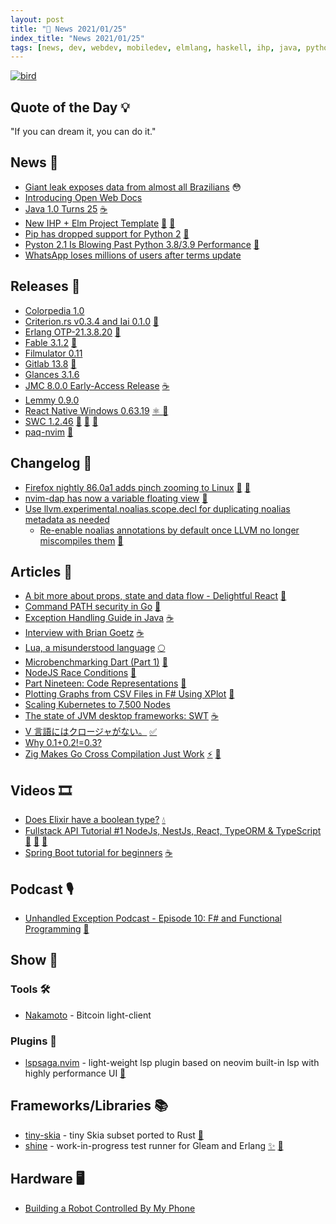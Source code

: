 ```yaml
---
layout: post
title: "📜 News 2021/01/25"
index_title: "News 2021/01/25"
tags: [news, dev, webdev, mobiledev, elmlang, haskell, ihp, java, python, rustlang, erlang, fsharp, csharp, dotnet, reactjs, reactnative, javascript, git, dartlang, vlang, neovim, robot, elixir, gleamlang]
---
```


<a href="https://daily-tech-news.github.io/2021/01/25/news.html">
  <img src="https://user-images.githubusercontent.com/430272/105770934-9d80b100-5f3e-11eb-846c-c959251b29dd.png"
     alt="bird"
     class="image">
</a>

## Quote of the Day 💡

"If you can dream it, you can do it."

## News 📰

- [Giant leak exposes data from almost all Brazilians](https://www.databreaches.net/giant-leak-exposes-data-from-almost-all-brazilians/) 😳
- [Introducing Open Web Docs](https://opencollective.com/open-web-docs/updates/introducing-open-web-docs)
- [Java 1.0 Turns 25](https://www.infoq.com/news/2021/01/java-turns-25/) [☕️](https://www.java.com "#java")
- [New IHP + Elm Project Template](https://ihp.digitallyinduced.com/ShowPost?postId=af9d7040-ce08-4b32-b539-f6bc7e10926b) [🔰](https://elm-lang.org) [🎩](https://www.haskell.org "#haskell")
- [Pip has dropped support for Python 2](https://pip.pypa.io/en/stable/news/#id1) [🐍](https://www.python.org "#python")
- [Pyston 2.1 Is Blowing Past Python 3.8/3.9 Performance](https://www.phoronix.com/scan.php?page=news_item&px=Pyston-2.1-vs-Python-3.8-3.9) [🐍](https://www.python.org "#python")
- [WhatsApp loses millions of users after terms update](https://www.theguardian.com/technology/2021/jan/24/whatsapp-loses-millions-of-users-after-terms-update)

## Releases 🥳

- [Colorpedia 1.0](https://github.com/joowani/colorpedia/releases/tag/1.0.0)
- [Criterion.rs v0.3.4 and Iai 0.1.0](https://bheisler.github.io/post/criterion-rs-0-3-4/) [🦀](https://www.rust-lang.org "#rust")
- [Erlang OTP-21.3.8.20](https://elixirforum.com/t/erlang-otp-21-3-8-20-released/37063) [📡](https://www.erlang.org "#erlang")
- [Fable 3.1.2](https://github.com/fable-compiler/Fable/releases/tag/3.1.2) [🔷](https://fsharp.org "#fsharp #dotnet")
- [Filmulator 0.11](https://filmulator.org/v0-11-0/)
- [Gitlab 13.8](https://about.gitlab.com/releases/2021/01/22/gitlab-13-8-released/) [🌴](https://git-scm.com/)
- [Glances 3.1.6](https://github.com/nicolargo/glances/releases/tag/v3.1.6)
- [JMC 8.0.0 Early-Access Release](https://jdk.java.net/jmc/8/) [☕️](https://www.java.com "#java")
- [Lemmy 0.9.0](https://lemmy.ml/post/49280)
- [React Native Windows 0.63.19](https://github.com/microsoft/react-native-windows/releases/tag/react-native-windows_v0.63.19) [⚛️ ](https://reactnative.dev "#reactnative") [🦋](https://www.microsoft.com/pt-br/windows "#windows")
- [SWC 1.2.46](https://swc.rs/blog/2021/01/23/swc-1.2.46) [🦀](https://www.rust-lang.org "#rust") [🔶](https://www.ecma-international.org "#javascript") [🔷](https://www.typescriptlang.org "#typescript")
- [paq-nvim](https://github.com/savq/paq-nvim/releases/tag/v0.4.1) [🍃](https://neovim.io "#neovim")

## Changelog 👀

- [Firefox nightly 86.0a1 adds pinch zooming to Linux](https://www.reddit.com/r/firefox/comments/l3sh4b/firefox_nightly_860a1_adds_pinch_zooming_to_linux/) [🐧](https://www.linux.org "#linux") [🦊](https://www.mozilla.org/en-US/firefox "#firefox")
- [nvim-dap has now a variable floating view](https://github.com/mfussenegger/nvim-dap/issues/6#issuecomment-765905896) [🍃](https://neovim.io "#neovim")
- [Use llvm.experimental.noalias.scope.decl for duplicating noalias metadata as needed](https://reviews.llvm.org/D92887)
  - [Re-enable noalias annotations by default once LLVM no longer miscompiles them](https://github.com/rust-lang/rust/issues/54878#issuecomment-766873161) [🦀](https://www.rust-lang.org "#rust")

## Articles 📜

- [A bit more about props, state and data flow - Delightful React](https://blog.imbhargav5.com/a-bit-more-about-props-state-and-data-flow-delightful-react) [🔶](https://www.ecma-international.org "#javascript")
- [Command PATH security in Go](https://blog.golang.org/path-security) [🌰](https://golang.org "#golang")
- [Exception Handling Guide in Java](http://victorrentea.ro/blog/exception-handling-guide-in-java/) [☕️](https://www.java.com "#java")
- [Interview with Brian Goetz](https://freecontent.manning.com/interview-with-brian-goetz/) [☕️](https://www.java.com "#java")
- [Lua, a misunderstood language](https://andregarzia.com/2021/01/lua-a-misunderstood-language.html) [🌕](https://www.lua.org "#lua")
- [Microbenchmarking Dart (Part 1)](https://mrale.ph/blog/2021/01/21/microbenchmarking-dart-part-1.html) [🎯](https://dart.dev "#dartlang")
- [NodeJS Race Conditions](https://www.nodejsdesignpatterns.com/blog/node-js-race-conditions/) [🔶](https://www.ecma-international.org "#javascript")
- [Part Nineteen: Code Representations](https://arzg.github.io/lang/19/) [🦀](https://www.rust-lang.org "#rust")
- [Plotting Graphs from CSV Files in F# Using XPlot](https://markjames.dev/2021-01-23-plotting-csv-files-fsharp/) [🔷](https://fsharp.org "#fsharp #dotnet")
- [Scaling Kubernetes to 7,500 Nodes](https://openai.com/blog/scaling-kubernetes-to-7500-nodes/)
- [The state of JVM desktop frameworks: SWT](https://blog.frankel.ch/state-jvm-desktop-frameworks/3/) [☕️](https://www.java.com "#java")
- [V 言語にはクロージャがない。](https://zenn.dev/zakuro9715/articles/vlang-no-closure) [✅](https://vlang.io "#vlang")
- [Why 0.1+0.2!=0.3?](https://0.30000000000000004.com/)
- [Zig Makes Go Cross Compilation Just Work](https://dev.to/kristoff_it/zig-makes-go-cross-compilation-just-work-29ho) [⚡️](https://ziglang.org "#ziglang") [🌰](https://golang.org "#golang")

## Videos 🎞

- [Does Elixir have a boolean type?](https://www.youtube.com/watch?v=YumpACkQ0vg) [💧](https://elixir-lang.org "#elixirlang")
- [Fullstack API Tutorial #1 NodeJs, NestJs, React, TypeORM & TypeScript ](https://www.youtube.com/watch?v=IefCGB5gNgY) [🔶](https://www.ecma-international.org "#javascript") [🔶](https://reactjs.org "#reactjs") [🔷](https://www.typescriptlang.org "#typescript")
- [Spring Boot tutorial for beginners](https://www.youtube.com/watch?v=YumpACkQ0vg) [☕️](https://www.java.com "#java")

## Podcast 🎙

- [Unhandled Exception Podcast - Episode 10: F# and Functional Programming](https://unhandledexceptionpodcast.com/posts/0010-fsharp/) [🔷](https://fsharp.org "#fsharp #dotnet")

## Show 🎪

### Tools 🛠

- [Nakamoto](https://cloudhead.io/nakamoto/) - Bitcoin light-client

### Plugins 🔌

- [lspsaga.nvim](https://github.com/glepnir/lspsaga.nvim) - light-weight lsp plugin based on neovim built-in lsp with highly performance UI [🍃](https://neovim.io "#neovim")

## Frameworks/Libraries 📚

- [tiny-skia](https://github.com/RazrFalcon/tiny-skia) - tiny Skia subset ported to Rust [🦀](https://www.rust-lang.org "#rust")
- [shine](https://github.com/jeffkreeftmeijer/shine) - work-in-progress test runner for Gleam and Erlang [✨](https://gleam.run "#gleamlang") [📡](https://www.erlang.org "#erlang")

## Hardware 🖥

- [Building a Robot Controlled By My Phone](https://www.youtube.com/watch?v=lKlJDNkn1vg)

